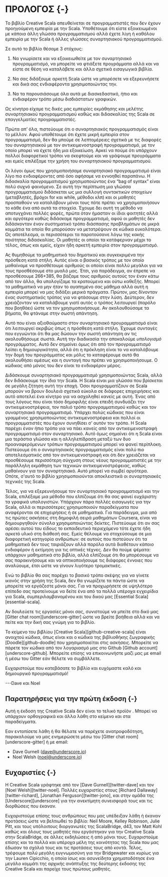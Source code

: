 # ΠΡΟΛΟΓΟΣ {-}

Το βιβλίο Creative Scala απευθείνεται σε προγραμματιστές που δεν έχουν προηγούμενη εμπειρία με την Scala. Υποθέτουμε ότι είστε εξοικειωμένοι με κάποια άλλη γλώσσα προγραμματισμού αλλά έχετε λίγη ή καθόλου εμπειρία με την Scala ή άλλες γλώσσες συναρτησιακού προγραμματισμού.

Σε αυτό το βιβλίο θέσαμε 3 στόχους:

1. Να γνωρίσετε και να εξοικειωθείτε με τον συναρτησιακό προγραμματισμό, να μπορείτε να φτιάξετε προγράμματα αλλά και να είστε σε θέση να καταλάβετε και άλλα σχετικά εισαγωγικά βιβλία.

2. Να σας διδάξουμε αρκετή Scala ώστε να μπορέσετε να εξερευνήσετε και δικά σας ενδιαφέροντα χρησιμοποιώντας την.

3. Να τα παρουσιάσουμε όλα αυτά με διασκεδαστικό, ήπιο και ενδιαφέρον τρόπο μέσω δισδιάστατων γραφικών.

Ως κίνητρο είχαμε τις δικές μας εμπειρίες εκμάθησης και μελέτης συναρτησιακού προγραμματισμού καθώς και διδασκαλίας της Scala σε επαγγελματίες προγραμματιστές.

Πρώτα απ’ όλα, πιστεύουμε ότι ο συναρτησιακός προγραμματισμός είναι το μέλλον. Αφού υποθέτουμε ότι έχετε μικρή εμπειρία στον προγραμματισμό, δεν θα μπούμε σε λεπτομέρειες σχετικά με τις διαφορές του συναρτησιακού με τον αντικειμενοστραφή προγραμματισμό, με τον οποίο μπορεί να έχετε ήδη μια εξοικείωση. Αρκεί να πούμε ότι υπάρχουν πολλοί διαφορετικοί τρόποι να σκεφτούμε και να γράψουμε προγράμματα και εμείς επιλέξαμε την χρήση του συναρτησιακού προγραμματισμού.

Οι λόγοι όμως που χρησιμοποιήσαμε συναρτησιακό προγραμματισμό είναι λίγο πιο ενδιαφέροντες από όσο αφήσαμε να εννοηθεί παραπάνω. Η διδασκαλία προγραμματισμού
 χρησιμοποιώντας ένα “bag of syntax” είναι πολύ συχνό φαινόμενο. Σε αυτή την περίπτωση μια γλώσσα προγραμματισμού διδάσκεται ως μια συλλογή συντακτικών στοιχείων (μεταβλητές, βρόχοι for και while, μέθοδοι κλπ) και οι μαθητές προσπαθούν να καταλάβουν μόνοι τους πότε πρέπει να χρησιμοποιήσουν το κάθε ένα από αυτά τα στοιχεία. Έχουμε δει αυτή τη μέθοδο να αποτυγχάνει πολλές φορές, πρώτα όταν  ήμασταν οι ίδιοι φοιτητές αλλά και αργότερα καθώς διδάσκαμε προγραμματισμό, αφού οι μαθητές δεν διδάσκονταν έναν συστηματικό τρόπο διάσπασης προβλημάτων σε μικρά κομμάτια τα οποία θα μπορούσαν να μετατρέψουν σε κώδικα ευκολότερα. Ως αποτέλεσμα, οι περισσότεροι τα παρατούσανε λόγω της κακής ποιότητας διδασκαλίας. Οι μαθητές οι οποίοι τα κατάφερναν μέχρι το τέλος, όπως και εμείς, είχαν ήδη αρκετή εμπειρία στον προγραμματισμό.

Ας θυμηθούμε τα μαθηματικά του δημοτικού και συγκεκριμένα την πρόσθεση κατά στήλη. Αυτός είναι ο βασικός τρόπος με τον οποίο μαθαίναμε να προσθέτουμε αριθμούς οι οποίοι είναι πολλύ μεγάλοι για να τους προσθέσουμε στο μυαλό μας. Έτσι, για παράδειγμα, αν έπρεπε να προσθέσουμε 266+385, θα βάζαμε τους αριθμούς αυτούς τον έναν κάτω από τον άλλο, θα υπολογίζαμε τα κρατούμενα και ούτω καθεξής. Μπορεί τα μαθηματικά να μην ήταν το αγαπημένο σας μάθημα αλλά αυτή η εμπειρία μπορεί να μας διδάξει μερικά πράγματα. Πρώτον, μας δίνονταν ένας συστηματικός τρόπος για να φτάσουμε στην λύση. Δεύτερον, δεν χρειάζονταν να καταλάβουμε γιατί αυτός ο τρόπος λειτουργεί (παρόλο που βοηθάει) ώστε να τον χρησιμοποιήσουμε. Αν ακολουθούσαμε τα βήματα, θα φτάναμε στην σωστή απάντηση.

Αυτό που είναι αξιοθαύμαστο στον συναρτησιακό προγραμματισμό είναι ότι λειτουργεί ακριβώς όπως η πρόσθεση κατά στήλη. Έχουμε συνταγές που εγγυώνται ότι θα μας δώσουν την σωστή απάντηση αν τις ακολουθήσουμε σωστά. Αυτή την διαδικασία την αποκαλούμε *υπολογισμό* προγράμματος. Αυτό δεν σημαίνει όμως ότι από τον προγραμματισμό λείπει η δημιουργικότητα, αλλά ότι η πρόκληση είναι το να καταλάβουμε την δομή του προγράμματος και μόλις το καταφέρουμε αυτό θα ακολουθήσει αμέσως και η συνταγή που πρέπει να χρησιμοποιήσουμε. Ο κώδικας από μόνος του δεν είναι το ενδιαφέρον μέρος.

Διδάσκουμε συναρτησιακό προγραμματισμό χρησιμοποιώντας Scala, αλλά δεν διδάσκουμε την ίδια την Scala. Η Scala είναι μια γλώσσα που βρίσκεται σε μεγάλη ζήτηση αυτή την εποχή. Όσοι προγραμματίζουν σε Scala μπορούν να βρουν δουλειά σχετικά εύκολα σε διάφορες επιχειρήσεις και αυτό αποτελεί ένα κίνητρο για να ασχοληθεί κανείς με αυτή. Ένας από τους λόγους που είναι τόσο δημοφιλής είναι επειδή συνδυάζει την αντικειμενοστρέφεια, τον παλιό τρόπο προγραμματισμού καθώς και τον συναρτησιακό προγραμματισμό. Υπάρχει πολύς κώδικας που είναι γραμμένος χρησιμοποιώντας αντικειμενοστρέφεια και πολλοί οι προγραμματιστές που έχουν συνηθίσει σ’ αυτόν τον τρόπο. Η Scala παρέχει έναν ήπιο τρόπο για να πάει κανείς από τον αντικειμενοστραφή προγραμματισμό στον συναρτησιακό. Αυτό όμως σημαίνει ότι η Scala είναι μια τεράστια γλώσσα και η αλληλεπίδραση μεταξύ των δυο προαναφερόμενων τρόπων προγραμματισμού μπορεί να φανεί περίπλοκη. Πιστεύουμε ότι ο συναρτησιακός προγραμματισμός είναι πολύ πιο αποτελεσματικός από τον αντικειμενοστραφή και ότι δεν χρειάζεται να προσθέσουμε περισσότερη σύγχυση στους νέους προγραμματιστές με την παράλληλη εκμάθηση των τεχνικών αντικειμενοστρέφειας, καθώς μαθαίνουν για τον συναρτησιακό. Αυτό μπορεί να συμβεί αργότερα. Οπότε, σ'αυτό το βιβλίο χρησιμοποιούνται αποκλειστικά οι συναρτησιακές τεχνικές της Scala.

Τέλος, για να εξερευνήσουμε τον συναρτησιακό προγραμματισμό και την Scala, επιλέξαμε μια μέθοδο που ελπίζουμε ότι θα σας φανεί ευχάριστη: τα γραφικά υπολογιστών. Υπάρχουν πάρα πολλές εισαγωγές για την Scala, αλλά οι περισσότερες χρησιμοποιούν παραδείγματα που αναφέρονται σε επιχειρήσεις ή σε μαθηματικά. Για παράδειγμα, μια από τις πρώτες ασκήσεις στη δημοφιλή σειρά μαθημάτων Coursera, είναι να  δημιουργηθούν σύνολα χρησιμοποιώντας δείκτες. Πιστεύουμε ότι αν σας αρέσει αυτού του είδους το εκπαιδευτικό περιεχόμενο τότε έχετε ήδη αρκετό υλικό στη διάθεσή σας. Εμείς θέλουμε να στοχεύσουμε σε μια διαφορετική κατηγορία ανθρώπων: σε αυτούς που πιστεύουν ότι τα μαθηματικά δεν τους ταιριάζουν αλλά παρόλα αυτά διαθέτουν κάποιο ενδιαφέρον ή εκτίμηση για τις οπτικές τέχνες. Δεν θα πούμε ψέματα: υπάρχουν μαθηματικά στο βιβλίο, αλλά ελπίζουμε ότι θα μπορέσουμε να σας παρακινήσουμε και να οπτικοποιήσουμε τις διάφορες έννοιες που αναλύουμε, έτσι ώστε να γίνουν λιγότερο τρομακτικές.

Ενώ το βιβλίο θα σας παρέχει το βασικό τρόπο σκέψης για να γίνετε ικανός στην χρήση της Scala, δεν θα γνωρίζετε τα πάντα ώστε να μπορείτε να εργάζεστε μόνοι σας. Για να προχωρήσετε σε υψηλότερο επίπεδο σας προτείνουμε να δείτε ένα από τα πολλά υπέροχα εγχειρίδια για Scala, συμπεριλαμβανομένου και του δικού μας [Essential Scala][essential-scala].

Αν δουλεύετε τις εργασίες μόνοι σας, συνιστούμε να μπείτε στο δικό μας [Gitter chat room][underscore-gitter] ώστε να βρείτε βοήθεια αλλά και να πείτε και την δική σας γνώμη για το βιβλίο.

Το κείμενο του βιβλίου [Creative Scala][github-creative-scala] είναι ανοιχτού κώδικα, όπως είναι και ο κώδικα της βιβλιοθήκης ζωγραφικής [Doodle][github-doodle] που χρησιμοποιείται στις ασκήσεις. Μπορείτε να πάρετε τον κώδικα από τον λογαριασμό μας στο Github [Github account][underscore-github]. Μπορείτε επίσης να επικοινωνήστε μαζί μας με email ή μέσω του Gitter εάν θέλετε να συμβάλλετε.

Ευχαριστούμε που κατεβάσατε το βιβλίο και ευχόμαστε καλό και δημιουργικό προγραμματισμό!

---Dave και Noel

## Παρατηρήσεις για την πρώτη έκδοση {-}

<div class="callout callout-danger">
Αυτή η έκδοση της Creative Scala δεν είναι το τελικό προϊόν .
Μπορεί να υπάρχουν ορθογραφικά και άλλα λάθη στο κείμενο και στα παραδείγματα.

Εαν εντοπίσετε λάθη ή θα θέλατε να παρέχετε ανατροφοδότηση, παρακαλούμε να μας ενημερώσετε μέσω του [Gitter chat room][underscore-gitter]
ή με email:

 - Dave Gurnell ([dave@underscore.io](mailto:dave@underscore.io))
 - Noel Welsh ([noel@underscore.io](mailto:noel@underscore.io))
</div>

## Ευχαριστίες {-}

Η Creative Scala γράφτηκε από τον [Dave Gurnell][twitter-dave] και τον [Noel Welsh][twitter-noel]. Πολλές ευχαριστίες στους [Richard Dallaway][twitter-richard], [Jonathan Ferguson][twitter-jono], και στην ομάδα της [Underscore][underscore] για την ανεκτίμητη συνεισφορά τους και τις διορθώσεις που έκαναν.

Ευχαριστούμε επίσης τους ανθρώπους που μας υπέδειξαν λάθη ή έκαναν προτάσεις ώστε να βελτιωθεί το βιβλίο: Neil Moore, Kelley Robinson, Julie Pitt, και τους υπόλοιπους διοργανωτές της ScalaBridge, d43, τον Matt Kohl καθώς και όλους τους μαθητές που εργάστηκαν για την Creative Scala στην ScalaBridge, σε άλλες εκδηλώσεις ή από μόνοι τους. Ευχαριστούμε επίσης και τα πολλά και υπέροχα μέλη της κοινότητας της Scala που μας έδωσαν τα σχόλιά τους και τις προτάσεις τους από κοντά. Τέλος, τρέφουμε πολύ μεγάλη ευγνωμοσύνη για την Bridgewater και κυρίως για την Lauren Cipicchio, η οποία ίσως και ασυνείδητα χρηματοδότησε ένα μεγάλο κομμάτι της αρχικής ανάπτυξης της δεύτερης έκδοσης της Creative Scala και παρείχε τους πρώτους μαθητές.
